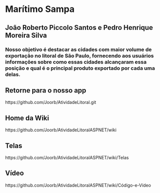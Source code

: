 <h1>Marítimo Sampa</h1>

<h2>João Roberto Piccolo Santos e Pedro Henrique Moreira Silva</h2>

<h3>Nosso objetivo é destacar as cidades com maior volume de exportação no litoral de São Paulo, fornecendo aos usuários informações sobre como essas cidades alcançaram essa posição e qual é o principal produto exportado por cada uma delas.</h3>

<h2>Retorne para o nosso app</h2>
https://github.com/Joorb/AtividadeLitoral.git

<h2>Home da Wiki</h2>
https://github.com/Joorb/AtividadeLitoralASPNET/wiki

<h2>Telas</h2>
https://github.com/Joorb/AtividadeLitoralASPNET/wiki/Telas

<h2>Vídeo</h2>
https://github.com/Joorb/AtividadeLitoralASPNET/wiki/Código-e-Vídeo
